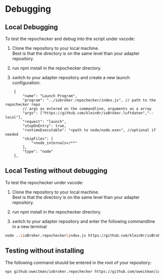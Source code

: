 # Debugging

## Local Debugging

To test the repochecker and debug into the script under vscode:

1. Clone the repository to your local machine.\
   Best is that the directory is on the same level than your adapter repository.

2. run npm install in the repochecker directory.

3. switch to your adapter repository and create a new launch configuration:

```json5
    {
        "name": "Launch Program",
        "program": "../iobroker.repochecker/index.js", // path to the repochecker repo
        // args as entered on the commandline, arguments as a array
        "args": ["https://github.com/klein0r/ioBroker.luftdaten","--local"],
        "request": "launch",
        "stopOnEntry": true,
        "runtimeExecutable": "<path to node/node.exe>", //optional if needed
        "skipFiles": [
            "<node_internals>/**"
        ],
        "type": "node"
    },
```

## Local Testing without debugging

To test the repochecker under vscode:

1. Clone the repository to your local machine.\
   Best is that the directory is on the same level than your adapter repository.

2. run npm install in the repochecker directory.

3. switch to your adapter repository and enter the following commandline in a new terminal

```bash
node ..\ioBroker.repochecker\index.js https://github.com/klein0r/ioBroker.luftdaten --local
```

## Testing without installing

The following command should be entered in the root of your repository:

```bash
npx github:oweitman/iobroker.repochecker https://github.com/oweitman/ioBroker.luftdaten --local
```
